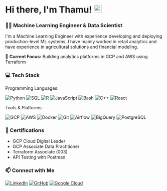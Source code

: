 # Hi there, I'm Thamu! <img src="https://media.giphy.com/media/hvRJCLFzcasrR4ia7z/giphy.gif" width="25px">

### 👨‍💻 Machine Learning Engineer & Data Scientist

I'm a Machine Learning Engineer with experience developing and deploying production-level ML systems. I have mainly worked in retail analytics and have experience in agricultural solutions and financial modeling.

🔭 **Current Focus:** Building analytics platforms in GCP and AWS using Terraform

### 💻 Tech Stack

Programming Languages:  

![Python](https://img.shields.io/badge/-Python-3776AB?style=flat&logo=Python&logoColor=white)
![SQL](https://img.shields.io/badge/-SQL-4479A1?style=flat&logo=MySQL&logoColor=white)
![R](https://img.shields.io/badge/-R-276DC3?style=flat&logo=R&logoColor=white)
![JavaScript](https://img.shields.io/badge/-JavaScript-F7DF1E?style=flat&logo=JavaScript&logoColor=black)
![Bash](https://img.shields.io/badge/-Bash-4EAA25?style=flat&logo=gnu-bash&logoColor=white)
![C++](https://img.shields.io/badge/-C++-00599C?style=flat&logo=C%2B%2B&logoColor=white)
![React](https://img.shields.io/badge/-React-61DAFB?style=flat&logo=react&logoColor=black)

Tools & Platforms:  

![GCP](https://img.shields.io/badge/-Google_Cloud-4285F4?style=flat&logo=google-cloud&logoColor=white)
![AWS](https://img.shields.io/badge/-AWS-232F3E?style=flat&logo=amazon-aws&logoColor=white)
![Docker](https://img.shields.io/badge/-Docker-2496ED?style=flat&logo=docker&logoColor=white)
![Git](https://img.shields.io/badge/-Git-F05032?style=flat&logo=git&logoColor=white)
![Airflow](https://img.shields.io/badge/-Apache_Airflow-017CEE?style=flat&logo=apache-airflow&logoColor=white)
![BigQuery](https://img.shields.io/badge/-BigQuery-4285F4?style=flat&logo=google-cloud&logoColor=white)
![PostgreSQL](https://img.shields.io/badge/-PostgreSQL-336791?style=flat&logo=postgresql&logoColor=white)

### 🌟 Certifications
- GCP Cloud Digital Leader
- GCP Associate Data Practitioner
- Terraform Associate (003)
- API Testing with Postman

### 📫 Connect with Me

[![LinkedIn](https://img.shields.io/badge/-LinkedIn-0077B5?style=flat&logo=linkedin&logoColor=white)](https://www.linkedin.com/in/mnyulwa)
[![GitHub](https://img.shields.io/badge/-GitHub-181717?style=flat&logo=github&logoColor=white)](https://github.com/ThamuMnyulwa)
[![Google Cloud](https://img.shields.io/badge/-Cloud_Skills-4285F4?style=flat&logo=google-cloud&logoColor=white)](https://www.cloudskillsboost.google/public_profiles/aeaf977c-1924-4ad9-8296-470a86e366aa)
